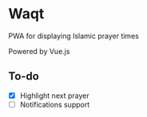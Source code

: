# Waqt
PWA for displaying Islamic prayer times

Powered by Vue.js

## To-do
- [x] Highlight next prayer
- [ ] Notifications support